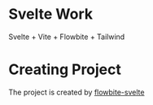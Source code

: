 # Svelte Work
Svelte + Vite + Flowbite + Tailwind

# Creating Project
The project is created by [flowbite-svelte](https://github.com/themesberg/flowbite-svelte)
